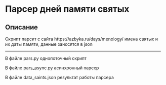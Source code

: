 # Парсер дней памяти святых

Описание
----
<p>Скрипт парсит с сайта https://azbyka.ru/days/menology/ имена святых и их даты памяти, данные заносятся в json</p>

-----

<p>В файле pars.py однопоточный скрипт</p>
<p>В файле pars_async.py асинхронный парсер</p>
<p>В файле data_saints.json результат работы парсера</p>
